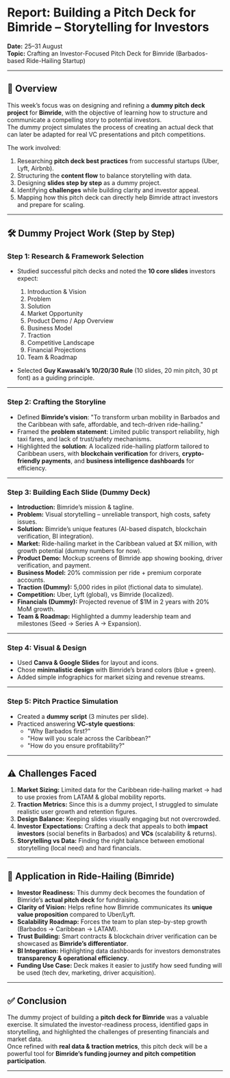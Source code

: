 # Report: Building a Pitch Deck for Bimride – Storytelling for Investors
**Date:** 25–31 August  
**Topic:** Crafting an Investor-Focused Pitch Deck for Bimride (Barbados-based Ride-Hailing Startup)  

---

## 📌 Overview
This week’s focus was on designing and refining a **dummy pitch deck project** for **Bimride**, with the objective of learning how to structure and communicate a compelling story to potential investors.  
The dummy project simulates the process of creating an actual deck that can later be adapted for real VC presentations and pitch competitions.  

The work involved:  
1. Researching **pitch deck best practices** from successful startups (Uber, Lyft, Airbnb).  
2. Structuring the **content flow** to balance storytelling with data.  
3. Designing **slides step by step** as a dummy project.  
4. Identifying **challenges** while building clarity and investor appeal.  
5. Mapping how this pitch deck can directly help Bimride attract investors and prepare for scaling.  

---

## 🛠️ Dummy Project Work (Step by Step)

### Step 1: Research & Framework Selection
- Studied successful pitch decks and noted the **10 core slides** investors expect:  
  1. Introduction & Vision  
  2. Problem  
  3. Solution  
  4. Market Opportunity  
  5. Product Demo / App Overview  
  6. Business Model  
  7. Traction  
  8. Competitive Landscape  
  9. Financial Projections  
  10. Team & Roadmap  

- Selected **Guy Kawasaki’s 10/20/30 Rule** (10 slides, 20 min pitch, 30 pt font) as a guiding principle.  

---

### Step 2: Crafting the Storyline
- Defined **Bimride’s vision**: "To transform urban mobility in Barbados and the Caribbean with safe, affordable, and tech-driven ride-hailing."  
- Framed the **problem statement**: Limited public transport reliability, high taxi fares, and lack of trust/safety mechanisms.  
- Highlighted the **solution**: A localized ride-hailing platform tailored to Caribbean users, with **blockchain verification** for drivers, **crypto-friendly payments**, and **business intelligence dashboards** for efficiency.  

---

### Step 3: Building Each Slide (Dummy Deck)
- **Introduction:** Bimride’s mission & tagline.  
- **Problem:** Visual storytelling – unreliable transport, high costs, safety issues.  
- **Solution:** Bimride’s unique features (AI-based dispatch, blockchain verification, BI integration).  
- **Market:** Ride-hailing market in the Caribbean valued at $X million, with growth potential (dummy numbers for now).  
- **Product Demo:** Mockup screens of Bimride app showing booking, driver verification, and payment.  
- **Business Model:** 20% commission per ride + premium corporate accounts.  
- **Traction (Dummy):** 5,000 rides in pilot (fictional data to simulate).  
- **Competition:** Uber, Lyft (global), vs Bimride (localized).  
- **Financials (Dummy):** Projected revenue of $1M in 2 years with 20% MoM growth.  
- **Team & Roadmap:** Highlighted a dummy leadership team and milestones (Seed → Series A → Expansion).  

---

### Step 4: Visual & Design
- Used **Canva & Google Slides** for layout and icons.  
- Chose **minimalistic design** with Bimride’s brand colors (blue + green).  
- Added simple infographics for market sizing and revenue streams.  

---

### Step 5: Pitch Practice Simulation
- Created a **dummy script** (3 minutes per slide).  
- Practiced answering **VC-style questions**:  
  - "Why Barbados first?"  
  - "How will you scale across the Caribbean?"  
  - "How do you ensure profitability?"  

---

## ⚠️ Challenges Faced
1. **Market Sizing:** Limited data for the Caribbean ride-hailing market → had to use proxies from LATAM & global mobility reports.  
2. **Traction Metrics:** Since this is a dummy project, I struggled to simulate realistic user growth and retention figures.  
3. **Design Balance:** Keeping slides visually engaging but not overcrowded.  
4. **Investor Expectations:** Crafting a deck that appeals to both **impact investors** (social benefits in Barbados) and **VCs** (scalability & returns).  
5. **Storytelling vs Data:** Finding the right balance between emotional storytelling (local need) and hard financials.  

---

## 🚖 Application in Ride-Hailing (Bimride)
- **Investor Readiness:** This dummy deck becomes the foundation of Bimride’s **actual pitch deck** for fundraising.  
- **Clarity of Vision:** Helps refine how Bimride communicates its **unique value proposition** compared to Uber/Lyft.  
- **Scalability Roadmap:** Forces the team to plan step-by-step growth (Barbados → Caribbean → LATAM).  
- **Trust Building:** Smart contracts & blockchain driver verification can be showcased as **Bimride’s differentiator**.  
- **BI Integration:** Highlighting data dashboards for investors demonstrates **transparency & operational efficiency**.  
- **Funding Use Case:** Deck makes it easier to justify how seed funding will be used (tech dev, marketing, driver acquisition).  

---

## ✅ Conclusion
The dummy project of building a **pitch deck for Bimride** was a valuable exercise. It simulated the investor-readiness process, identified gaps in storytelling, and highlighted the challenges of presenting financials and market data.  
Once refined with **real data & traction metrics**, this pitch deck will be a powerful tool for **Bimride’s funding journey and pitch competition participation**.  

---
